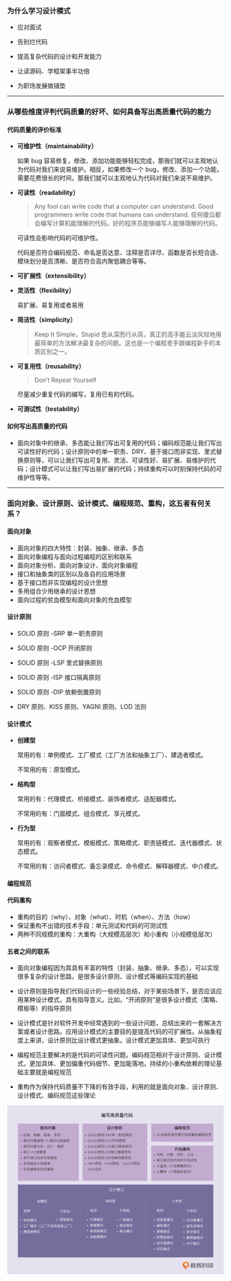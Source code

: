 ### 为什么学习设计模式

- 应对面试

- 告别烂代码

- 提高复杂代码的设计和开发能力

- 让读源码、学框架事半功倍

- 为职场发展做铺垫

---

### 从哪些维度评判代码质量的好坏、如何具备写出高质量代码的能力

#### 代码质量的评价标准

- __可维护性（maintainability）__

  如果 bug 容易修复，修改、添加功能能够轻松完成，那我们就可以主观地认为代码对我们来说易维护。相反，如果修改一个 bug，修改、添加一个功能，需要花费很长的时间，那我们就可以主观地认为代码对我们来说不易维护。

- __可读性（readability）__

  > Any fool can write code that a computer can understand. Good programmers write code that humans can understand.
  > 任何傻瓜都会编写计算机能理解的代码。好的程序员能够编写人能够理解的代码。

  可读性会影响代码的可维护性。

  代码是否符合编码规范、命名是否达意、注释是否详尽、函数是否长短合适、模块划分是否清晰、是否符合高内聚低耦合等等。
	
- __可扩展性（extensibility）__

- __灵活性（flexibility）__

  易扩展、易复用或者易用

- __简洁性（simplicity）__

  > Keep It Simple，Stupid
  > 思从深而行从简，真正的高手能云淡风轻地用最简单的方法解决最复杂的问题。这也是一个编程老手跟编程新手的本质区别之一。

- __可复用性（reusability）__

  > Don’t Repeat Yourself

  尽量减少重复代码的编写，复用已有的代码。

- __可测试性（testability）__

#### 如何写出高质量的代码

- 面向对象中的继承、多态能让我们写出可复用的代码；编码规范能让我们写出可读性好的代码；设计原则中的单一职责、DRY、基于接口而非实现、里式替换原则等，可以让我们写出可复用、灵活、可读性好、易扩展、易维护的代码；设计模式可以让我们写出易扩展的代码；持续重构可以时刻保持代码的可维护性等等。

---

### 面向对象、设计原则、设计模式、编程规范、重构，这五者有何关系？

#### 面向对象

- 面向对象的四大特性：封装、抽象、继承、多态
- 面向对象编程与面向过程编程的区别和联系
- 面向对象分析、面向对象设计、面向对象编程
- 接口和抽象类的区别以及各自的应用场景
- 基于接口而非实现编程的设计思想
- 多用组合少用继承的设计思想
- 面向过程的贫血模型和面向对象的充血模型

#### 设计原则

- SOLID 原则 -SRP 单一职责原则

- SOLID 原则 -OCP 开闭原则

- SOLID 原则 -LSP 里式替换原则

- SOLID 原则 -ISP 接口隔离原则

- SOLID 原则 -DIP 依赖倒置原则

- DRY 原则、KISS 原则、YAGNI 原则、LOD 法则

#### 设计模式

- __创建型__

  常用的有：单例模式、工厂模式（工厂方法和抽象工厂）、建造者模式。

  不常用的有：原型模式。

- __结构型__

  常用的有：代理模式、桥接模式、装饰者模式、适配器模式。

  不常用的有：门面模式、组合模式、享元模式。

- __行为型__

  常用的有：观察者模式、模板模式、策略模式、职责链模式、迭代器模式、状态模式。

  不常用的有：访问者模式、备忘录模式、命令模式、解释器模式、中介模式。

#### 编程规范

#### 代码重构

- 重构的目的（why）、对象（what）、时机（when）、方法（how）
- 保证重构不出错的技术手段：单元测试和代码的可测试性
- 两种不同规模的重构：大重构（大规模高层次）和小重构（小规模低层次）

#### 五者之间的联系

- 面向对象编程因为其具有丰富的特性（封装、抽象、继承、多态），可以实现很多复杂的设计思路，是很多设计原则、设计模式等编码实现的基础

- 设计原则是指导我们代码设计的一些经验总结，对于某些场景下，是否应该应用某种设计模式，具有指导意义。比如，“开闭原则”是很多设计模式（策略、模板等）的指导原则

- 设计模式是针对软件开发中经常遇到的一些设计问题，总结出来的一套解决方案或者设计思路。应用设计模式的主要目的是提高代码的可扩展性。从抽象程度上来讲，设计原则比设计模式更抽象。设计模式更加具体、更加可执行

- 编程规范主要解决的是代码的可读性问题。编码规范相对于设计原则、设计模式，更加具体、更加偏重代码细节、更加能落地。持续的小重构依赖的理论基础主要就是编程规范

- 重构作为保持代码质量不下降的有效手段，利用的就是面向对象、设计原则、设计模式、编码规范这些理论

  

![编写高质量代码](https://raw.githubusercontent.com/hejinalex/notes/master/%E8%AE%BE%E8%AE%A1%E6%A8%A1%E5%BC%8F/%E7%BC%96%E5%86%99%E9%AB%98%E8%B4%A8%E9%87%8F%E4%BB%A3%E7%A0%81.png)